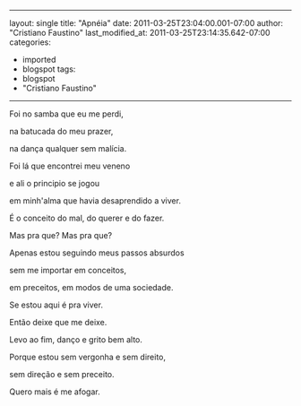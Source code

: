 
---
layout: single
title: "Apnéia"
date: 2011-03-25T23:04:00.001-07:00
author: "Cristiano Faustino"
last_modified_at: 2011-03-25T23:14:35.642-07:00
categories:
  - imported
  - blogspot
tags:
  - blogspot
  - "Cristiano Faustino"
---

Foi no samba que eu me perdi,

na batucada do meu prazer,

na dança qualquer sem malícia.

Foi lá que encontrei meu veneno

e ali o principio se jogou

em minh'alma que havia desaprendido a viver.

É o conceito do mal, do querer e do fazer.

Mas pra que? Mas pra que?

Apenas estou seguindo meus passos absurdos

sem me importar em conceitos,

em preceitos, em modos de uma sociedade.

Se estou aqui é pra viver.

Então deixe que me deixe.

Levo ao fim, danço e grito bem alto.

Porque estou sem vergonha e sem direito,

sem direção e sem preceito.

Quero mais é me afogar.